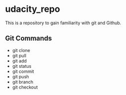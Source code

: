 # udacity_repo
This is a repository to gain familiarity with git and Github.


## Git Commands
* git clone
* git pull
* git add
* git status
* git commit
* git push
* git branch
* git checkout
